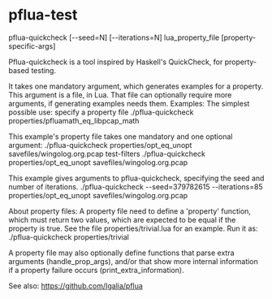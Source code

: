 # pflua-test
pflua-quickcheck [--seed=N] [--iterations=N] lua_property_file
[property-specific-args]

Pflua-quickcheck is a tool inspired by Haskell's QuickCheck, for property-based
testing.

It takes one mandatory argument, which generates examples for a property. This
argument is a file, in Lua. That file can optionally require more arguments, if
generating examples needs them.  Examples: The simplest possible use: specify a
property file ./pflua-quickcheck properties/pfluamath_eq_libpcap_math

This example's property file takes one mandatory and one optional argument:
./pflua-quickcheck properties/opt_eq_unopt savefiles/wingolog.org.pcap test-filters
./pflua-quickcheck properties/opt_eq_unopt savefiles/wingolog.org.pcap

This example gives arguments to pflua-quickcheck, specifying the seed and number
of iterations.  ./pflua-quickcheck --seed=379782615 --iterations=85
properties/opt_eq_unopt savefiles/wingolog.org.pcap

About property files: A property file need to define a 'property' function,
      which must return two values, which are expected to be equal if the
      property is true. See the file properties/trivial.lua for an
      example.  Run it as: ./pflua-quickcheck properties/trivial

A property file may also optionally define functions that parse extra arguments
(handle_prop_args), and/or that show more internal information if a property
failure occurs (print_extra_information).

See also: https://github.com/Igalia/pflua
